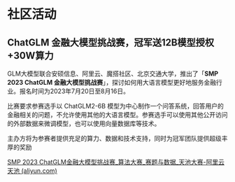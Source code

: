 # 社区活动

## ChatGLM 金融大模型挑战赛，冠军送12B模型授权+30W算力

GLM大模型联合安硕信息、阿里云、魔搭社区、北京交通大学，推出了「**SMP 2023 ChatGLM 金融大模型挑战赛**」，探讨如何用大语言模型更好地服务金融行业。报名时间为2023年7月20日至8月16日。

比赛要求参赛选手以 ChatGLM2-6B 模型为中心制作一个问答系统，回答用户的金融相关的问题，不允许使用其他的大语言模型。参赛选手可以使用其他公开访问的外部数据来微调模型，也可以使用向量数据库等技术。

主办方将为参赛者提供充足的算力、数据和技术支持，同时为冠军团队提供超级丰厚的奖励 

[SMP 2023 ChatGLM金融大模型挑战赛_算法大赛_赛题与数据_天池大赛-阿里云天池 (aliyun.com)](https://tianchi.aliyun.com/competition/entrance/532126/information)